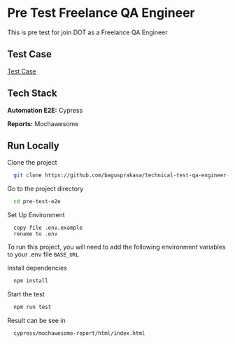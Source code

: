 # Pre Test Freelance QA Engineer

This is pre test for join DOT as a Freelance QA Engineer

## Test Case

[Test Case](https://docs.google.com/spreadsheets/d/1RAt26NVUzRGYyRuNU2Yu86G9obotnOb2iUCurW4k3bg/edit?usp=sharing)

## Tech Stack

**Automation E2E:** Cypress

**Reports:** Mochawesome

## Run Locally

Clone the project

```bash
  git clone https://github.com/bagusprakasa/technical-test-qa-engineer-dot.git
```

Go to the project directory

```bash
  cd pre-test-e2e
```

Set Up Environment

```
  copy file .env.example
  rename to .env
```

To run this project, you will need to add the following environment variables to your .env file
`BASE_URL`

Install dependencies

```bash
  npm install
```

Start the test

```bash
  npm run test
```

Result can be see in

```bash
  cypress/mochawesome-report/html/index.html
```
